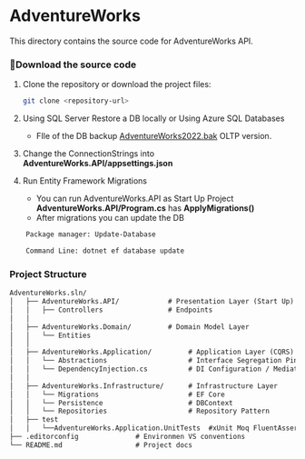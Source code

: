 # AdventureWorks

This directory contains the source code for AdventureWorks API.

### **📃Download the source code**

1. Clone the repository or download the project files:

   ```bash
   git clone <repository-url>
   ```

2. Using SQL Server Restore a DB locally or Using Azure SQL Databases

    - FIle of the DB backup [AdventureWorks2022.bak](https://learn.microsoft.com/en-us/sql/samples/adventureworks-install-configure?view=sql-server-ver16&tabs=ssms) OLTP version.

3. Change the ConnectionStrings into **AdventureWorks.API/appsettings.json**

4. Run Entity Framework Migrations

   - You can run AdventureWorks.API as Start Up Project **AdventureWorks.API/Program.cs** has **ApplyMigrations()**
   - After migrations you can update the DB

```bash
    Package manager: Update-Database
```

```bash
    Command Line: dotnet ef database update
```

### **Project Structure**

```txt
AdventureWorks.sln/
│   ├── AdventureWorks.API/            # Presentation Layer (Start Up)
│   │   ├── Controllers                # Endpoints
│   │
│   ├── AdventureWorks.Domain/         # Domain Model Layer
│   │   └── Entities
│   │
│   ├── AdventureWorks.Application/         # Application Layer (CQRS)
│   │   └── Abstractions                    # Interface Segregation Pinciple
│   │   └── DependencyInjection.cs          # DI Configuration / Mediatr
│   │
│   ├── AdventureWorks.Infrastructure/      # Infrastructure Layer
│   │   └── Migrations                      # EF Core
│   │   └── Persistence                     # DBContext
│   │   └── Repositories                    # Repository Pattern
│   ├── test
│   │   └──AdventureWorks.Application.UnitTests  #xUnit Moq FluentAssertions
├── .editorconfig              # Environmen VS conventions
└── README.md                  # Project docs
```
